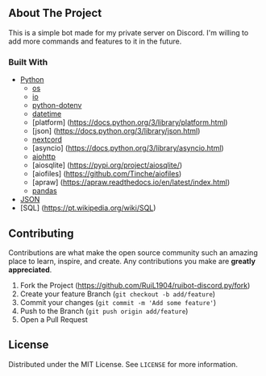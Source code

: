 ## About The Project

This is a simple bot made for my private server on Discord.
I'm willing to add more commands and features to it in the future.

### Built With

* [Python](https://www.python.org/)
  * [os](https://docs.python.org/3/library/os.html)
  * [io](https://docs.python.org/3/library/io.html)
  * [python-dotenv](https://pypi.org/project/python-dotenv/)
  * [datetime](https://docs.python.org/3/library/datetime.html)
  * [platform] (https://docs.python.org/3/library/platform.html)
  * [json] (https://docs.python.org/3/library/json.html)
  * [nextcord](https://github.com/nextcord/nextcord)
  * [asyncio] (https://docs.python.org/3/library/asyncio.html)
  * [aiohttp](https://docs.aiohttp.org/en/stable/)
  * [aiosqlite] (https://pypi.org/project/aiosqlite/)
  * [aiofiles] (https://github.com/Tinche/aiofiles)
  * [apraw] (https://apraw.readthedocs.io/en/latest/index.html)
  * [pandas](https://pandas.pydata.org/)
* [JSON](https://www.json.org/json-en.html)
* [SQL] (https://pt.wikipedia.org/wiki/SQL)

## Contributing

Contributions are what make the open source community such an amazing place to learn, inspire, and create. Any contributions you make are **greatly appreciated**.

1. Fork the Project (https://github.com/RuiL1904/ruibot-discord.py/fork)
2. Create your feature Branch (`git checkout -b add/feature`)
3. Commit your changes (`git commit -m 'Add some feature'`)
4. Push to the Branch (`git push origin add/feature`)
5. Open a Pull Request

## License

Distributed under the MIT License. See `LICENSE` for more information.
